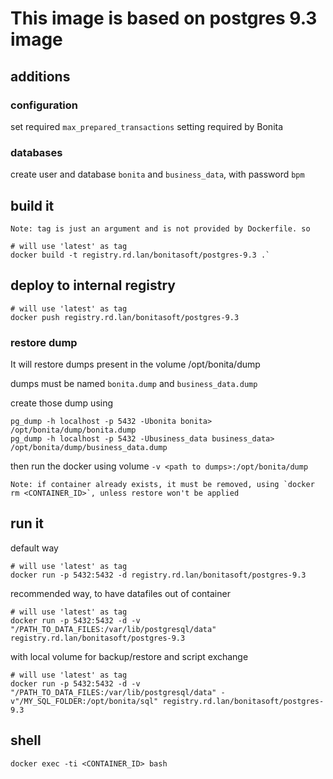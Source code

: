 # This image is based on postgres 9.3 image

## additions

### configuration

set required `max_prepared_transactions` setting required by Bonita


### databases

create user and database `bonita` and `business_data`, with password `bpm`

## build it

    Note: tag is just an argument and is not provided by Dockerfile. so 

```
# will use 'latest' as tag  
docker build -t registry.rd.lan/bonitasoft/postgres-9.3 .`
```

## deploy to internal registry

```
# will use 'latest' as tag  
docker push registry.rd.lan/bonitasoft/postgres-9.3
```

### restore dump

It will restore dumps present in the volume /opt/bonita/dump

dumps must be named `bonita.dump` and `business_data.dump`

create those dump using

```
pg_dump -h localhost -p 5432 -Ubonita bonita> /opt/bonita/dump/bonita.dump
pg_dump -h localhost -p 5432 -Ubusiness_data business_data> /opt/bonita/dump/business_data.dump
```

then run the docker using volume `-v <path to dumps>:/opt/bonita/dump`

    Note: if container already exists, it must be removed, using `docker rm <CONTAINER_ID>`, unless restore won't be applied

## run it

default way

```
# will use 'latest' as tag  
docker run -p 5432:5432 -d registry.rd.lan/bonitasoft/postgres-9.3
```

recommended way, to have datafiles out of container 

```
# will use 'latest' as tag  
docker run -p 5432:5432 -d -v "/PATH_TO_DATA_FILES:/var/lib/postgresql/data" registry.rd.lan/bonitasoft/postgres-9.3
```


with local volume for backup/restore and script exchange

```
# will use 'latest' as tag  
docker run -p 5432:5432 -d -v "/PATH_TO_DATA_FILES:/var/lib/postgresql/data" -v"/MY_SQL_FOLDER:/opt/bonita/sql" registry.rd.lan/bonitasoft/postgres-9.3 
```

## shell

`docker exec -ti <CONTAINER_ID> bash`
